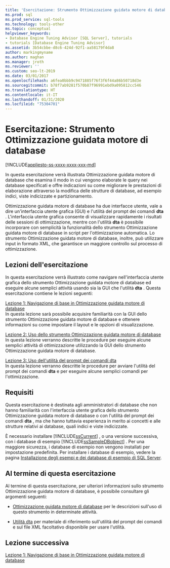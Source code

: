 ```yaml
---
title: 'Esercitazione: Strumento Ottimizzazione guidata motore di database'
ms.prod: sql
ms.prod_service: sql-tools
ms.technology: tools-other
ms.topic: conceptual
helpviewer_keywords:
- Database Engine Tuning Advisor [SQL Server], tutorials
- tutorials [Database Engine Tuning Advisor]
ms.assetid: 3b54cbbe-d8c6-424d-92f1-aa58179f4da8
author: markingmyname
ms.author: maghan
ms.manager: jroth
ms.reviewer: ''
ms.custom: seo-lt-2019
ms.date: 03/01/2017
ms.openlocfilehash: a6fea0bbb9c9471885f76f3f6f44a86b50718d3e
ms.sourcegitcommit: b78f7ab9281f570b87f96991ebd9a095812cc546
ms.translationtype: HT
ms.contentlocale: it-IT
ms.lasthandoff: 01/31/2020
ms.locfileid: "75304701"
---
```

# <a name="tutorial-database-engine-tuning-advisor"></a>Esercitazione: Strumento Ottimizzazione guidata motore di database

[!INCLUDE[appliesto-ss-xxxx-xxxx-xxx-md](../../includes/appliesto-ss-xxxx-xxxx-xxx-md.md)]

In questa esercitazione verrà illustrata Ottimizzazione guidata motore di database che esamina il modo in cui vengono elaborate le query nei database specificati e offre indicazioni su come migliorare le prestazioni di elaborazione attraverso la modifica delle strutture di database, ad esempio indici, viste indicizzate e partizionamento.  
  
Ottimizzazione guidata motore di database ha due interfacce utente, vale a dire un'interfaccia utente grafica (GUI) e l'utilità del prompt dei comandi **dta** . L'interfaccia utente grafica consente di visualizzare rapidamente i risultati delle sessioni di ottimizzazione, mentre con l'utilità **dta** è possibile incorporare con semplicità la funzionalità dello strumento Ottimizzazione guidata motore di database in script per l'ottimizzazione automatica. Lo strumento Ottimizzazione guidata motore di database, inoltre, può utilizzare input in formato XML, che garantisce un maggiore controllo sul processo di ottimizzazione.  
  
## <a name="what-you-will-learn"></a>Lezioni dell'esercitazione  
In questa esercitazione verrà illustrato come navigare nell'interfaccia utente grafica dello strumento Ottimizzazione guidata motore di database ed eseguire alcune semplici attività usando sia la GUI che l'utilità **dta** . Questa esercitazione contiene le lezioni seguenti:  
  
[Lezione 1: Navigazione di base in Ottimizzazione guidata motore di database](../../tools/dta/lesson-1-basic-navigation-in-database-engine-tuning-advisor.md)  
In questa lezione sarà possibile acquisire familiarità con la GUI dello strumento Ottimizzazione guidata motore di database e ottenere informazioni su come impostare il layout e le opzioni di visualizzazione.  
  
[Lezione 2: Uso dello strumento Ottimizzazione guidata motore di database](../../tools/dta/lesson-2-using-database-engine-tuning-advisor.md)  
In questa lezione verranno descritte le procedure per eseguire alcune semplici attività di ottimizzazione utilizzando la GUI dello strumento Ottimizzazione guidata motore di database.  
  
[Lezione 3: Uso dell'utilità del prompt dei comandi dta](../../tools/dta/lesson-3-using-the-dta-command-prompt-utility.md)  
In questa lezione verranno descritte le procedure per avviare l'utilità del prompt dei comandi **dta** e per eseguire alcune semplici comandi per l'ottimizzazione.  
  
## <a name="requirements"></a>Requisiti  
Questa esercitazione è destinata agli amministratori di database che non hanno familiarità con l'interfaccia utente grafica dello strumento Ottimizzazione guidata motore di database o con l'utilità del prompt dei comandi **dta** , ma che hanno tuttavia esperienza in merito ai concetti e alle strutture relativi ai database, quali indici e viste indicizzate.  
  
È necessario installare [!INCLUDE[ssCurrent](../../includes/sscurrent-md.md)] , o una versione successiva, con i database di esempio [!INCLUDE[ssSampleDBobject](../../includes/sssampledbobject-md.md)] . Per una maggiore sicurezza, i database di esempio non vengono installati per impostazione predefinita. Per installare i database di esempio, vedere la pagina [Installazione degli esempi e dei database di esempio di SQL Server](https://sqlserversamples.codeplex.com).  
  
## <a name="after-you-finish-this-tutorial"></a>Al termine di questa esercitazione  
Al termine di questa esercitazione, per ulteriori informazioni sullo strumento Ottimizzazione guidata motore di database, è possibile consultare gli argomenti seguenti:  
  
-   [Ottimizzazione guidata motore di database](../../relational-databases/performance/database-engine-tuning-advisor.md) per le descrizioni sull'uso di questo strumento in determinate attività.  
  
-   [Utilità dta](../../tools/dta/dta-utility.md) per materiale di riferimento sull'utilità del prompt dei comandi e sul file XML facoltativo disponibile per usare l'utilità.  
  
## <a name="next-lesson"></a>Lezione successiva  
[Lezione 1: Navigazione di base in Ottimizzazione guidata motore di database](../../tools/dta/lesson-1-basic-navigation-in-database-engine-tuning-advisor.md)  
  
  
  
